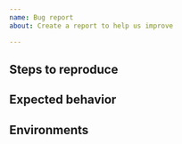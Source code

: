 ```yaml
---
name: Bug report
about: Create a report to help us improve

---
```


## Steps to reproduce


## Expected behavior


## Environments



